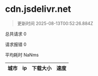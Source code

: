 
  # cdn.jsdelivr.net

  > 更新时间 2025-08-13T00:52:26.884Z
  
  总共请求 0

  请求报错 0

  平均耗时 NaNms

|城市|ip|下载大小|速度|
|-----|----------|---|---|

  